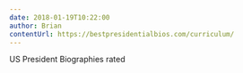 ```yaml
---
date: 2018-01-19T10:22:00
author: Brian
contentUrl: https://bestpresidentialbios.com/curriculum/
---
```

US President Biographies rated